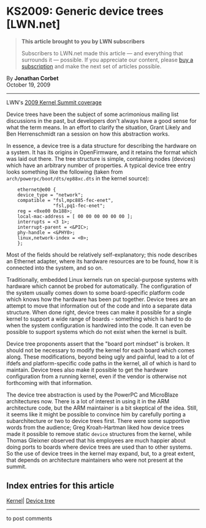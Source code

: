 # KS2009: Generic device trees [LWN.net]

> **This article brought to you by LWN subscribers**
> 
> Subscribers to LWN.net made this article — and everything that surrounds it — possible. If you appreciate our content, please [buy a subscription](/Promo/nst-nag3/subscribe) and make the next set of articles possible. 

By **Jonathan Corbet**  
October 19, 2009 

* * *

LWN's [2009 Kernel Summit coverage](/Articles/KernelSummit2009/)

Device trees have been the subject of some acrimonious mailing list discussions in the past, but developers don't always have a good sense for what the term means. In an effort to clarify the situation, Grant Likely and Ben Herrenschmidt ran a session on how this abstraction works. 

In essence, a device tree is a data structure for describing the hardware on a system. It has its origins in OpenFirmware, and it retains the format which was laid out there. The tree structure is simple, containing nodes (devices) which have an arbitrary number of properties. A typical device tree entry looks something like the following (taken from `arch/powerpc/boot/dts/ep88xc.dts` in the kernel source): 
    
    
        ethernet@e00 {
    	device_type = "network";
    	compatible = "fsl,mpc885-fec-enet",
    	             "fsl,pq1-fec-enet";
    	reg = <0xe00 0x188>;
    	local-mac-address = [ 00 00 00 00 00 00 ];
    	interrupts = <3 1>;
    	interrupt-parent = <&PIC>;
    	phy-handle = <&PHY0>;
    	linux,network-index = <0>;
        };
    

Most of the fields should be relatively self-explanatory; this node describes an Ethernet adapter, where its hardware resources are to be found, how it is connected into the system, and so on. 

Traditionally, embedded Linux kernels run on special-purpose systems with hardware which cannot be probed for automatically. The configuration of the system usually comes down to some board-specific platform code which knows how the hardware has been put together. Device trees are an attempt to move that information out of the code and into a separate data structure. When done right, device trees can make it possible for a single kernel to support a wide range of boards - something which is hard to do when the system configuration is hardwired into the code. It can even be possible to support systems which do not exist when the kernel is built. 

Device tree proponents assert that the "board port mindset" is broken. It should not be necessary to modify the kernel for each board which comes along. These modifications, beyond being ugly and painful, lead to a lot of ifdefs and platform-specific code paths in the kernel, all of which is hard to maintain. Device trees also make it possible to get the hardware configuration from a running kernel, even if the vendor is otherwise not forthcoming with that information. 

The device tree abstraction is used by the PowerPC and MicroBlaze architectures now. There is a lot of interest in using it in the ARM architecture code, but the ARM maintainer is a bit skeptical of the idea. Still, it seems like it might be possible to convince him by carefully porting a subarchitecture or two to device trees first. There were some supportive words from the audience; Greg Kroah-Hartman liked how device trees made it possible to remove static `device` structures from the kernel, while Thomas Gleixner observed that his employees are much happier about doing ports to boards where device trees are used than to other systems. So the use of device trees in the kernel may expand, but, to a great extent, that depends on architecture maintainers who were not present at the summit. 

  
Index entries for this article  
---  
[Kernel](/Kernel/Index)| [Device tree](/Kernel/Index#Device_tree)  
  


* * *

to post comments 
